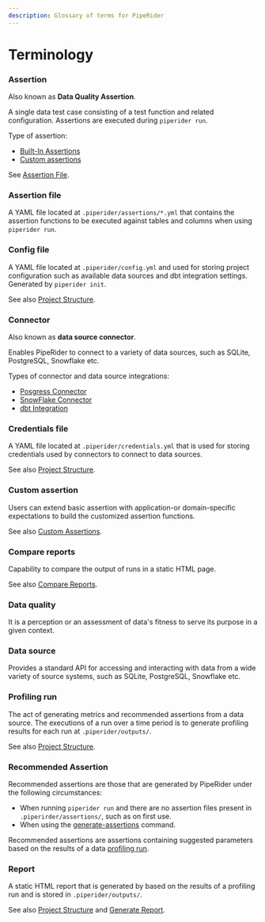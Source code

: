 ```yaml
---
description: Glossary of terms for PipeRider
---
```


# Terminology

### Assertion

Also known as **Data Quality Assertion**.

A single data test case consisting of a test function and related configuration. Assertions are executed during `piperider run`.

Type of assertion:

* [Built-In Assertions](cli/data-quality-assertions/assertion-configuration.md)
* [Custom assertions](cli/data-quality-assertions/custom-assertions.md)

See [Assertion File](terminology.md#assertion-yaml).

### Assertion file

A YAML file located at `.piperider/assertions/*.yml` that contains the assertion functions to be executed against tables and columns when using `piperider run`.

### Config file

A YAML file located at `.piperider/config.yml` and used for storing project configuration such as available data sources and dbt integration settings. Generated by `piperider init`.

See also [Project Structure](cli/project-structure/).

### Connector

Also known as **data source connector**.

Enables PipeRider to connect to a variety of data sources, such as SQLite, PostgreSQL, Snowflake etc.

Types of connector and data source integrations:

* [Posgress Connector](cli/supported-data-sources/postgres-connector.md)
* [SnowFlake Connector](cli/snowflake-connector.md)
* [dbt Integration](cli/dbt-integration/)

### Credentials file

A YAML file located at `.piperider/credentials.yml` that is used for storing credentials used by connectors to connect to data sources.

See also [Project Structure](cli/project-structure/).

### Custom assertion

Users can extend basic assertion with application-or domain-specific expectations to build the customized assertion functions.

See also [Custom Assertions](cli/data-quality-assertions/custom-assertions.md).

### Compare reports

Capability to compare the output of runs in a static HTML page.

See also [Compare Reports](how-to-guides/compare-reports.md).

### Data quality

It is a perception or an assessment of data's fitness to serve its purpose in a given context.

### Data source

Provides a standard API for accessing and interacting with data from a wide variety of source systems, such as SQLite, PostgreSQL, Snowflake etc.

### Profiling run

The act of generating metrics and recommended assertions from a data source. The executions of a run over a time period is to generate profiling results for each run at `.piperider/outputs/`.

See also [Project Structure](cli/project-structure/).

### Recommended Assertion

Recommended assertions are those that are generated by PipeRider under the following circumstances:

* When running `piperider run` and there are no assertion files present in `.piperirder/assertions/`, such as on first use.
* When using the [generate-assertions](cli/piperider-cli.md#generate-assertions) command.

Recommended assertions are assertions containing suggested parameters based on the results of a data [profiling run](terminology.md#profiling-run).

### Report

A static HTML report that is generated by based on the results of a profiling run and is stored in `.piperider/outputs/`.

See also [Project Structure](cli/project-structure/) and [Generate Report](how-to-guides/generate-report.md).
